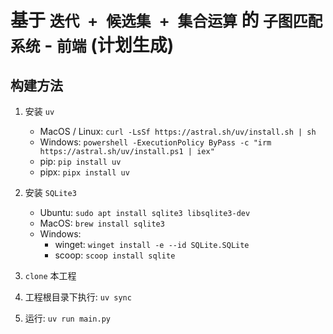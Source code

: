 # 基于 `迭代 + 候选集 + 集合运算` 的 `子图匹配系统` - `前端` (计划生成)

## 构建方法

1. 安装 `uv`
   - MacOS / Linux: `curl -LsSf https://astral.sh/uv/install.sh | sh`
   - Windows: `powershell -ExecutionPolicy ByPass -c "irm https://astral.sh/uv/install.ps1 | iex"`
   - pip: `pip install uv`
   - pipx: `pipx install uv`

2. 安装 `SQLite3`
    - Ubuntu: `sudo apt install sqlite3 libsqlite3-dev`
    - MacOS: `brew install sqlite3`
    - Windows:
      - winget: `winget install -e --id SQLite.SQLite`
      - scoop: `scoop install sqlite`

3. `clone` 本工程

4. 工程根目录下执行: `uv sync`

5. 运行: `uv run main.py`
